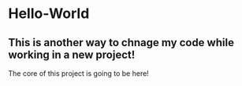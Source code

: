 # Hello-World
This is another way to chnage my code while working in a new project!
---------------------------------------------------------
The core of this project is going to be here!
